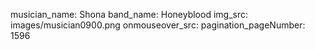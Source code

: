 musician_name: Shona
band_name: Honeyblood
img_src: images/musician0900.png
onmouseover_src: 
pagination_pageNumber: 1596